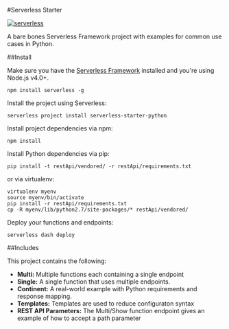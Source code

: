 #Serverless Starter

[![serverless](http://public.serverless.com/badges/v3.svg)](http://www.serverless.com)

A bare bones Serverless Framework project with examples for common use cases in Python.

##Install

Make sure you have the [Serverless Framework](http://www.serverless.com) installed and you're using Node.js v4.0+. 
```
npm install serverless -g
```

Install the project using Serverless:
```
serverless project install serverless-starter-python
```

Install project dependencies via npm:
```
npm install
```

Install Python dependencies via pip:
```
pip install -t restApi/vendored/ -r restApi/requirements.txt
```

or via virtualenv:
```
virtualenv myenv
source myenv/bin/activate
pip install -r restApi/requirements.txt
cp -R myenv/lib/python2.7/site-packages/* restApi/vendored/
```



Deploy your functions and endpoints:
```
serverless dash deploy
```

##Includes

This project contains the following:

* **Multi:** Multiple functions each containing a single endpoint
* **Single:** A single function that uses multiple endpoints.
* **Continent:** A real-world example with Python requirements and response mapping.
* **Templates:** Templates are used to reduce configuraton syntax
* **REST API Parameters:** The Multi/Show function endpoint gives an example of how to accept a path parameter
